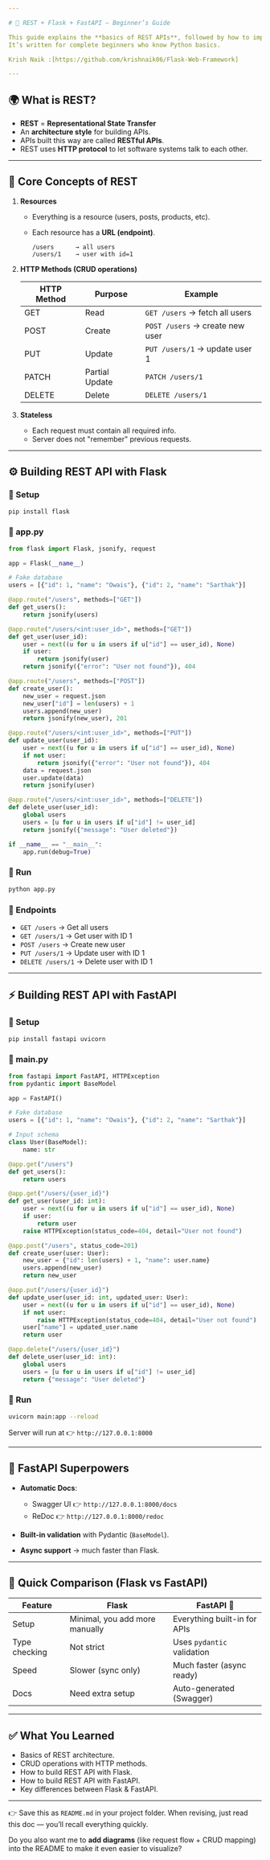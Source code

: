 ```yaml
---

# 📘 REST + Flask + FastAPI — Beginner’s Guide

This guide explains the **basics of REST APIs**, followed by how to implement them in **Flask** and **FastAPI**.
It’s written for complete beginners who know Python basics.

Krish Naik :[https://github.com/krishnaik06/Flask-Web-Framework]

---
```


## 🌍 What is REST?

* **REST** = **Representational State Transfer**
* An **architecture style** for building APIs.
* APIs built this way are called **RESTful APIs**.
* REST uses **HTTP protocol** to let software systems talk to each other.

---

## 🧩 Core Concepts of REST

1. **Resources**

   * Everything is a resource (users, posts, products, etc).
   * Each resource has a **URL (endpoint)**.

     ```
     /users      → all users
     /users/1    → user with id=1
     ```

2. **HTTP Methods (CRUD operations)**

   | HTTP Method | Purpose        | Example                         |
   | ----------- | -------------- | ------------------------------- |
   | GET         | Read           | `GET /users` → fetch all users  |
   | POST        | Create         | `POST /users` → create new user |
   | PUT         | Update         | `PUT /users/1` → update user 1  |
   | PATCH       | Partial Update | `PATCH /users/1`                |
   | DELETE      | Delete         | `DELETE /users/1`               |

3. **Stateless**

   * Each request must contain all required info.
   * Server does not "remember" previous requests.

---

## ⚙️ Building REST API with Flask

### 🔧 Setup

```bash
pip install flask
```

### 📝 app.py

```python
from flask import Flask, jsonify, request

app = Flask(__name__)

# Fake database
users = [{"id": 1, "name": "Owais"}, {"id": 2, "name": "Sarthak"}]

@app.route("/users", methods=["GET"])
def get_users():
    return jsonify(users)

@app.route("/users/<int:user_id>", methods=["GET"])
def get_user(user_id):
    user = next((u for u in users if u["id"] == user_id), None)
    if user:
        return jsonify(user)
    return jsonify({"error": "User not found"}), 404

@app.route("/users", methods=["POST"])
def create_user():
    new_user = request.json
    new_user["id"] = len(users) + 1
    users.append(new_user)
    return jsonify(new_user), 201

@app.route("/users/<int:user_id>", methods=["PUT"])
def update_user(user_id):
    user = next((u for u in users if u["id"] == user_id), None)
    if not user:
        return jsonify({"error": "User not found"}), 404
    data = request.json
    user.update(data)
    return jsonify(user)

@app.route("/users/<int:user_id>", methods=["DELETE"])
def delete_user(user_id):
    global users
    users = [u for u in users if u["id"] != user_id]
    return jsonify({"message": "User deleted"})

if __name__ == "__main__":
    app.run(debug=True)
```

### 🚀 Run

```bash
python app.py
```

### 🔗 Endpoints

* `GET /users` → Get all users
* `GET /users/1` → Get user with ID 1
* `POST /users` → Create new user
* `PUT /users/1` → Update user with ID 1
* `DELETE /users/1` → Delete user with ID 1

---

## ⚡ Building REST API with FastAPI

### 🔧 Setup

```bash
pip install fastapi uvicorn
```

### 📝 main.py

```python
from fastapi import FastAPI, HTTPException
from pydantic import BaseModel

app = FastAPI()

# Fake database
users = [{"id": 1, "name": "Owais"}, {"id": 2, "name": "Sarthak"}]

# Input schema
class User(BaseModel):
    name: str

@app.get("/users")
def get_users():
    return users

@app.get("/users/{user_id}")
def get_user(user_id: int):
    user = next((u for u in users if u["id"] == user_id), None)
    if user:
        return user
    raise HTTPException(status_code=404, detail="User not found")

@app.post("/users", status_code=201)
def create_user(user: User):
    new_user = {"id": len(users) + 1, "name": user.name}
    users.append(new_user)
    return new_user

@app.put("/users/{user_id}")
def update_user(user_id: int, updated_user: User):
    user = next((u for u in users if u["id"] == user_id), None)
    if not user:
        raise HTTPException(status_code=404, detail="User not found")
    user["name"] = updated_user.name
    return user

@app.delete("/users/{user_id}")
def delete_user(user_id: int):
    global users
    users = [u for u in users if u["id"] != user_id]
    return {"message": "User deleted"}
```

### 🚀 Run

```bash
uvicorn main:app --reload
```

Server will run at 👉 `http://127.0.0.1:8000`

---

## 🧩 FastAPI Superpowers

* **Automatic Docs**:

  * Swagger UI 👉 `http://127.0.0.1:8000/docs`
  * ReDoc 👉 `http://127.0.0.1:8000/redoc`

* **Built-in validation** with Pydantic (`BaseModel`).

* **Async support** → much faster than Flask.

---

## 🔁 Quick Comparison (Flask vs FastAPI)

| Feature       | Flask                          | FastAPI 🚀                   |
| ------------- | ------------------------------ | ---------------------------- |
| Setup         | Minimal, you add more manually | Everything built-in for APIs |
| Type checking | Not strict                     | Uses `pydantic` validation   |
| Speed         | Slower (sync only)             | Much faster (async ready)    |
| Docs          | Need extra setup               | Auto-generated (Swagger)     |

---

## ✅ What You Learned

* Basics of REST architecture.
* CRUD operations with HTTP methods.
* How to build REST API with Flask.
* How to build REST API with FastAPI.
* Key differences between Flask & FastAPI.

---

👉 Save this as `README.md` in your project folder.
When revising, just read this doc — you’ll recall everything quickly.

Do you also want me to **add diagrams** (like request flow + CRUD mapping) into the README to make it even easier to visualize?
